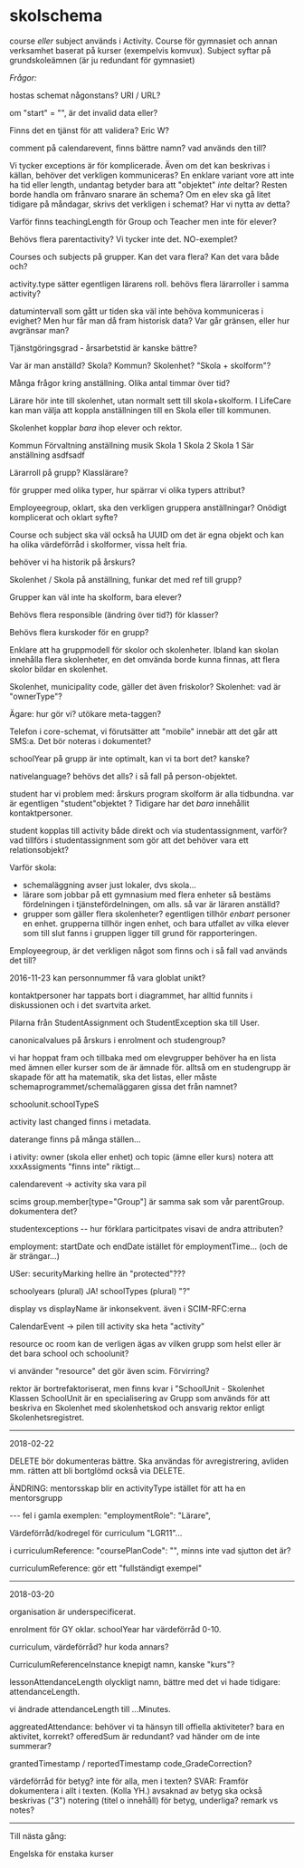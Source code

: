 # skolschema

course *eller* subject används i Activity. Course för gymnasiet och annan verksamhet baserat på kurser (exempelvis komvux). Subject syftar på grundskoleämnen (är ju redundant för gymnasiet)

*Frågor:*

hostas schemat någonstans? URI / URL?

om "start" = "", är det invalid data eller?

Finns det en tjänst för att validera? Eric W?

comment på calendarevent, finns bättre namn? vad används den till?

Vi tycker exceptions är för komplicerade. Även om det kan beskrivas i källan, behöver det verkligen kommuniceras? En enklare variant vore att inte ha tid eller length, undantag betyder bara att "objektet" *inte* deltar? Resten borde handla om frånvaro snarare än schema? Om en elev ska gå litet tidigare på måndagar, skrivs det verkligen i schemat? Har vi nytta av detta?

Varför finns teachingLength för Group och Teacher men inte för elever?

Behövs flera parentactivity? Vi tycker inte det. NO-exemplet?

Courses och subjects på grupper. Kan det vara flera? Kan det vara både och?

activity.type sätter egentligen lärarens roll. behövs flera lärarroller i samma activity?

datumintervall som gått ur tiden ska väl inte behöva kommuniceras i evighet? Men hur får man då fram historisk data? Var går gränsen, eller hur avgränsar man?

Tjänstgöringsgrad - årsarbetstid är kanske bättre?

Var är man anställd? Skola? Kommun? Skolenhet? "Skola + skolform"?

Många frågor kring anställning. Olika antal timmar över tid?

Lärare hör inte till skolenhet, utan normalt sett till skola+skolform. I LifeCare kan man välja att koppla anställningen till en Skola eller till kommunen.

Skolenhet kopplar *bara* ihop elever och rektor.

Kommun
 Förvaltning
        anställning musik
  Skola 1
  Skola 2
     Skola 1 Sär
        anställning asdfsadf

Lärarroll på grupp? Klasslärare?


för grupper med olika typer, hur spärrar vi  olika typers attribut?

Employeegroup, oklart, ska den verkligen gruppera anställningar? Onödigt komplicerat och oklart syfte?

Course och subject ska väl också ha UUID om det är egna objekt och kan ha olika värdeförråd i skolformer, vissa helt fria.

behöver vi ha historik på årskurs?

Skolenhet / Skola på anställning, funkar det med ref till grupp?

Grupper kan väl inte ha skolform, bara elever?

Behövs flera responsible (ändring över tid?) för klasser?

Behövs flera kurskoder för en grupp?

Enklare att ha gruppmodell för skolor och skolenheter. Ibland kan skolan innehålla flera skolenheter, en det omvända borde kunna finnas, att flera skolor bildar en skolenhet.

Skolenhet, municipality code, gäller det även friskolor?
Skolenhet: vad är "ownerType"?


Ägare: hur gör vi? utökare meta-taggen?

Telefon i core-schemat, vi förutsätter att "mobile" innebär att det går att SMS:a. Det bör noteras i dokumentet?

schoolYear på grupp är inte optimalt, kan vi ta bort det? kanske?

nativelanguage? behövs det alls? i så fall på person-objektet.

student har vi problem med: årskurs program skolform är alla tidbundna. var är egentligen "student"objektet ? Tidigare har det *bara* innehållit kontaktpersoner.

student kopplas till activity både direkt och via studentassignment, varför? vad tillförs i studentassignment som gör att det behöver vara ett relationsobjekt?


Varför skola:
- schemaläggning avser just lokaler, dvs skola...
- lärare som jobbar på ett gymnasium med flera enheter så bestäms fördelningen i tjänstefördelningen, om alls. så var är läraren anställd?
- grupper som gäller flera skolenheter? egentligen tillhör *enbart* personer en enhet. grupperna tillhör ingen enhet, och bara utfallet av vilka elever som till slut fanns i gruppen ligger till grund för rapporteringen.


Employeegroup, är det verkligen något som finns och i så fall vad används det till?

2016-11-23
kan personnummer få vara globlat unikt?

kontaktpersoner har tappats bort i diagrammet, har alltid funnits i diskussionen och i det svartvita arket.

Pilarna från StudentAssignment och StudentException ska till User.

canonicalvalues på årskurs i enrolment och studengroup?

vi har hoppat fram och tillbaka med om elevgrupper behöver ha en lista med ämnen eller kurser som de är ämnade för. alltså om en studengrupp är skapade för att ha matematik, ska det listas, eller måste schemaprogrammet/schemaläggaren gissa det från namnet?



schoolunit.schoolTypeS


activity last changed finns i metadata.


daterange finns på många ställen...


i ativity: owner (skola eller enhet) och topic (ämne eller kurs)
notera att xxxAssigments "finns inte" riktigt...


calendarevent -> activity ska vara pil


scims group.member[type="Group"] är samma sak som vår parentGroup. dokumentera det?



studentexceptions -- hur förklara particitpates visavi de andra attributen?


employment: startDate och endDate istället för employmentTime... (och de är strängar...)

USer: securityMarking hellre än "protected"???

schoolyears (plural)  JA!
schoolTypes (plural)  "?"


display vs displayName  är inkonsekvent. även i SCIM-RFC:erna

CalendarEvent -> pilen till activity ska heta "activity"

resource oc room kan de verligen ägas av vilken grupp som helst eller är det bara school och schoolunit?

vi använder "resource" det gör även scim. Förvirring?



rektor är bortrefaktoriserat, men finns kvar i "SchoolUnit - Skolenhet
Klassen SchoolUnit är en specialisering av Grupp som används för att beskriva en Skolenhet med skolenhetskod och ansvarig rektor enligt Skolenhetsregistret.



---
2018-02-22

DELETE bör dokumenteras bättre. Ska användas för avregistrering, avliden mm. rätten att bli bortglömd också via DELETE.

ÄNDRING: mentorsskap blir en activityType istället för att ha en mentorsgrupp

--- fel i gamla exemplen:   "employmentRole": "Lärare",

Värdeförråd/kodregel för curriculum "LGR11"...


i curriculumReference:  "coursePlanCode": "", minns inte vad sjutton det är?

curriculumReference: gör ett "fullständigt exempel"

---
2018-03-20

organisation är underspecificerat.

enrolment för GY oklar. schoolYear har värdeförråd 0-10.

curriculum, värdeförråd? hur koda annars?

CurriculumReferenceInstance knepigt namn, kanske "kurs"?

lessonAttendanceLength olyckligt namn, bättre med det vi hade tidigare: attendanceLength.

 vi ändrade attendanceLength till ...Minutes.

aggreatedAttendance: behöver vi ta hänsyn till offiella aktiviteter? bara en aktivitet, korrekt? offeredSum är redundant? vad händer om de inte summerar?

grantedTimestamp / reportedTimestamp
code_GradeCorrection?


värdeförråd för betyg? inte för alla, men i texten? SVAR: Framför dokumentera i allt i texten. (Kolla YH.) avsaknad av betyg ska också beskrivas ("3")
notering (titel o innehåll) för betyg, underliga?
remark vs notes?

-------

Till nästa gång:

Engelska för enstaka kurser


